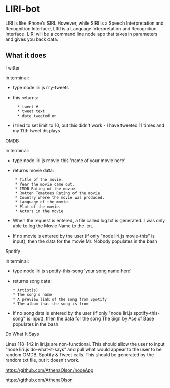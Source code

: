 # LIRI-bot

LIRI is like iPhone's SIRI. However, while SIRI is a Speech Interpretation and Recognition Interface, LIRI is a Language Interpretation and Recognition Interface. LIRI will be a command line node app that takes in parameters and gives you back data.

## What it does

Twitter

In terminal:
  - type node liri.js my-tweets
  - this returns:
  
          * tweet #
          * tweet text
          * date tweeted on
          
  - i tried to set limit to 10, but this didn't work - I have tweeted 11 times and my 11th tweet displays
  
OMDB

In terminal:
  - type node liri.js movie-this 'name of your movie here'
  - returns movie data:
  
         * Title of the movie.
         * Year the movie came out.
         * IMDB Rating of the movie.
         * Rotten Tomatoes Rating of the movie.
         * Country where the movie was produced.
         * Language of the movie.
         * Plot of the movie.
         * Actors in the movie
         
  - When the request is entered, a file called log.txt is generated. I was only able to log the Movie Name to the .txt.
  - If no movie is entered by the user (if only "node liri.js movie-this" is input), then the data for the movie Mr. Nobody           populates in the bash
         
Spotify

In terminal:
  - type node liri.js spotify-this-song 'your song name here'
  - returns song data:

        * Artist(s)
        * The song's name
        * A preview link of the song from Spotify
        * The album that the song is from
        
  - If no song data is entered by the user (if only "node liri.js spotify-this-song" is input), then the data for the song       The Sign by Ace of Base populates in the bash
  
  Do What It Says
  
  Lines 118-142 in liri.js are non-functional. This should allow the user to input "node liri.js do-what-it-says" and pull     what would appear to the user to be random OMDB, Spotify & Tweet calls. This should be generated by the random.txt file,     but it doesn't work.
  
  https://github.com/AthenaOlson/nodeApp
  
  https://github.com/AthenaOlson
